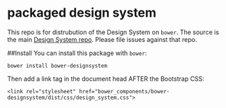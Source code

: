 # packaged design system
This repo is for distrubution of the Design System on `bower`. The source is the main [Design System repo](https://github.com/PBGUX/bower-designsystem). Please file issues against that repo.

##Install
You can install this package with `bower`:

```
bower install bower-designsystem
```

Then add a link tag in the document head AFTER the Bootstrap CSS:

```
<link rel="stylesheet" href="bower_components/bower-designsystem/dist/css/design_system.css">
```

